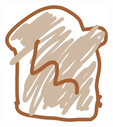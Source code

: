 <div align="center">
  <a href="https://github.com/The-Toast"><img src="https://raw.githubusercontent.com/The-Toast/.github/main/assets/logo.png" /></a>



</div>
